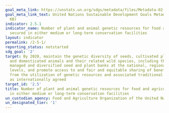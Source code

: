 ```yaml
---
goal_meta_link: https://unstats.un.org/sdgs/metadata/files/Metadata-02-05-01.pdf
goal_meta_link_text: United Nations Sustainable Development Goals Metadata (PDF 335
  KB)
indicator: 2.5.1
indicator_name: Number of plant and animal genetic resources for food and agriculture
  secured in either medium or long-term conservation facilities
layout: indicator
permalink: /2-5-1/
reporting_status: notstarted
sdg_goal: '2'
target: By 2020, maintain the genetic diversity of seeds, cultivated plants and farmed
  and domesticated animals and their related wild species, including through soundly
  managed and diversified seed and plant banks at the national, regional and international
  levels, and promote access to and fair and equitable sharing of benefits arising
  from the utilization of genetic resources and associated traditional knowledge,
  as internationally agreed
target_id: '2.5'
title: Number of plant and animal genetic resources for food and agriculture secured
  in either medium or long-term conservation facilities
un_custodian_agency: Food and Agriculture Organization of the United Nations (UN FAO)
un_designated_tier: '1'
---
```

